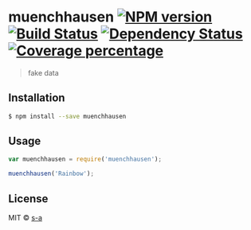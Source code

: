 # muenchhausen [![NPM version][npm-image]][npm-url] [![Build Status][travis-image]][travis-url] [![Dependency Status][daviddm-image]][daviddm-url] [![Coverage percentage][coveralls-image]][coveralls-url]
> fake data

## Installation

```sh
$ npm install --save muenchhausen
```

## Usage

```js
var muenchhausen = require('muenchhausen');

muenchhausen('Rainbow');
```
## License

MIT © [s-a](https://github.com/s-a)


[npm-image]: https://badge.fury.io/js/muenchhausen.svg
[npm-url]: https://npmjs.org/package/muenchhausen
[travis-image]: https://travis-ci.org/s-a/muenchhausen.svg?branch=master
[travis-url]: https://travis-ci.org/s-a/muenchhausen
[daviddm-image]: https://david-dm.org/s-a/muenchhausen.svg?theme=shields.io
[daviddm-url]: https://david-dm.org/s-a/muenchhausen
[coveralls-image]: https://coveralls.io/repos/s-a/muenchhausen/badge.svg
[coveralls-url]: https://coveralls.io/r/s-a/muenchhausen
